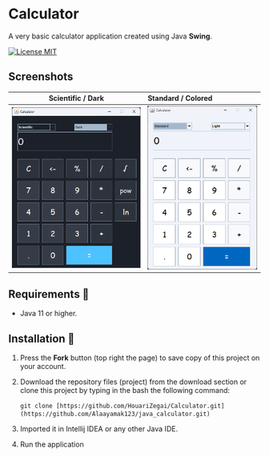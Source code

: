 # Calculator
A very basic calculator application created using Java **Swing**. 

[![License MIT](https://img.shields.io/badge/license-MIT-blue.svg)](LICENSE)


## Screenshots
|                Scientific / Dark                | Standard / Colored |
:------------------------------------------------:|:-------------------|
 ![Dark calculator screenshot](screenshots/scientific-dark.png) | ![Colored calculator screenshot](screenshots/standard-light.png)

## Requirements 🔧
* Java 11 or higher.

## Installation 🔌
1. Press the **Fork** button (top right the page) to save copy of this project on your account.

2. Download the repository files (project) from the download section or clone this project by typing in the bash the following command:

       git clone [https://github.com/HouariZegai/Calculator.git](https://github.com/Alaayamak123/java_calculator.git)
3. Imported it in Intellij IDEA or any other Java IDE.
4. Run the application
